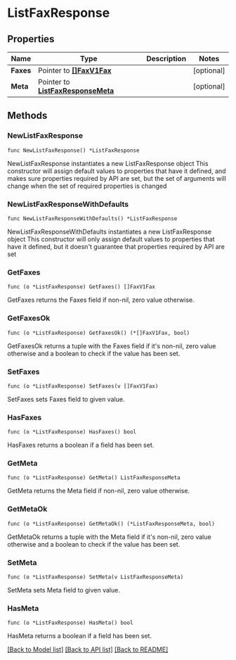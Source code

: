 # ListFaxResponse

## Properties

Name | Type | Description | Notes
------------ | ------------- | ------------- | -------------
**Faxes** | Pointer to [**[]FaxV1Fax**](FaxV1Fax.md) |  | [optional] 
**Meta** | Pointer to [**ListFaxResponseMeta**](ListFaxResponse_meta.md) |  | [optional] 

## Methods

### NewListFaxResponse

`func NewListFaxResponse() *ListFaxResponse`

NewListFaxResponse instantiates a new ListFaxResponse object
This constructor will assign default values to properties that have it defined,
and makes sure properties required by API are set, but the set of arguments
will change when the set of required properties is changed

### NewListFaxResponseWithDefaults

`func NewListFaxResponseWithDefaults() *ListFaxResponse`

NewListFaxResponseWithDefaults instantiates a new ListFaxResponse object
This constructor will only assign default values to properties that have it defined,
but it doesn't guarantee that properties required by API are set

### GetFaxes

`func (o *ListFaxResponse) GetFaxes() []FaxV1Fax`

GetFaxes returns the Faxes field if non-nil, zero value otherwise.

### GetFaxesOk

`func (o *ListFaxResponse) GetFaxesOk() (*[]FaxV1Fax, bool)`

GetFaxesOk returns a tuple with the Faxes field if it's non-nil, zero value otherwise
and a boolean to check if the value has been set.

### SetFaxes

`func (o *ListFaxResponse) SetFaxes(v []FaxV1Fax)`

SetFaxes sets Faxes field to given value.

### HasFaxes

`func (o *ListFaxResponse) HasFaxes() bool`

HasFaxes returns a boolean if a field has been set.

### GetMeta

`func (o *ListFaxResponse) GetMeta() ListFaxResponseMeta`

GetMeta returns the Meta field if non-nil, zero value otherwise.

### GetMetaOk

`func (o *ListFaxResponse) GetMetaOk() (*ListFaxResponseMeta, bool)`

GetMetaOk returns a tuple with the Meta field if it's non-nil, zero value otherwise
and a boolean to check if the value has been set.

### SetMeta

`func (o *ListFaxResponse) SetMeta(v ListFaxResponseMeta)`

SetMeta sets Meta field to given value.

### HasMeta

`func (o *ListFaxResponse) HasMeta() bool`

HasMeta returns a boolean if a field has been set.


[[Back to Model list]](../README.md#documentation-for-models) [[Back to API list]](../README.md#documentation-for-api-endpoints) [[Back to README]](../README.md)


